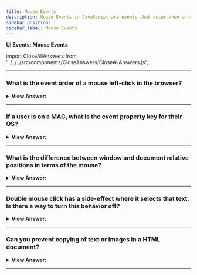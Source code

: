 ```yaml
---
title: Mouse Events
description: Mouse Events in JavaScript are events that occur when a user interacts with a mouse. They are triggered by the user's mouse. - JavaScript Interview Questions & Answers
sidebar_position: 1
sidebar_label: Mouse Events
---
```


**UI Events: Mouse Events**

import CloseAllAnswers from '../../../src/components/CloseAnswers/CloseAllAnswers.js';

<CloseAllAnswers />

---

### What is the event order of a mouse left-click in the browser?

<details>
  <summary><strong>View Answer:</strong></summary>
  <div>
  <div><strong>Interview Response:</strong> The event order of a mouse left-click is mousedown, mouseup, and then click for the completion of the left-click with the mouse. The left button is considered the primary button returns the event.button equaling zero.
    </div>
  </div>
</details>

---

### If a user is on a MAC, what is the event property key for their OS?

<details>
  <summary><strong>View Answer:</strong></summary>
  <div>
  <div><strong>Interview Response:</strong> The metaKey is the property corresponding to a key press of the CMD modifier key on Mac device.
    </div>
  </div>
</details>

---

### What is the difference between window and document relative positions in terms of the mouse?

<details>
  <summary><strong>View Answer:</strong></summary>
  <div>
  <div><strong>Interview Response:</strong> In short, document-relative coordinates pageX/Y are counted from the left-upper corner of the document, and do not change when the page is scrolled, while clientX/Y are counted from the current window left-upper corner. When the page is scrolled, they change.
    </div>
  </div>
</details>

---

### Double mouse click has a side-effect where it selects that text. Is there a way to turn this behavior off?

<details>
  <summary><strong>View Answer:</strong></summary>
  <div>
  <div><strong>Interview Response:</strong> Yes, you can turn off this side-effect using JavaScript or in an element attribute by setting mousedown to false.
    </div><br />
  <div><strong className="codeExample">Code Example:</strong><br /><br />

  <div></div>

```html
<!-- Before... -->

<b ondblclick="alert('Click!')" onmousedown="return false"> Double-click me </b>

<!-- ...After -->
```

  </div>
  </div>
</details>

---

### Can you prevent copying of text or images in a HTML document?

<details>
  <summary><strong>View Answer:</strong></summary>
  <div>
  <div><strong>Interview Response:</strong> Yes, if we want to disable selection to protect our page content from copy-paste by the user, then we can use oncopy event and set it too false. This don’t restrict the use from accessing the HTML source of the page, but it does make it more difficult.
    </div><br />
  <div><strong className="codeExample">Code Example:</strong><br /><br />

  <div></div>

```html
<div oncopy="alert('Copying forbidden!'); return false">
  Dear user, The copying is forbidden for you. If you know JS or HTML, then you
  can get everything from the page source though.
</div>
```

  </div>
  </div>
</details>

---
